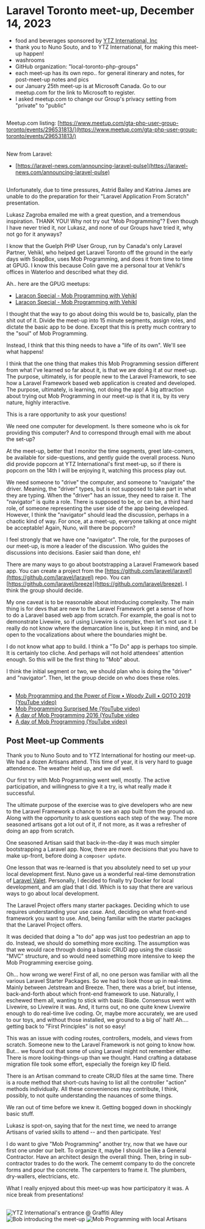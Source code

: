 # Laravel Toronto meet-up, December 14, 2023
- food and beverages sponsored by [YTZ International, Inc](https://ytz.com)
- thank you to Nuno Souto, and to YTZ International, for making this meet-up happen!
- washrooms
- GitHub organization: "local-toronto-php-groups"
- each meet-up has its own repo.. for general itinerary and notes, for post-meet-up notes and pics
- our January 25th meet-up is at Microsoft Canada. Go to our meetup.com for the link to Microsoft to register.
- I asked meetup.com to change our Group's privacy setting from "private" to "public"

##
Meetup.com listing: [https://www.meetup.com/gta-php-user-group-toronto/events/296531813/](https://www.meetup.com/gta-php-user-group-toronto/events/296531813/)

##
New from Laravel:
- [https://laravel-news.com/announcing-laravel-pulse](https://laravel-news.com/announcing-laravel-pulse)

##
Unfortunately, due to time pressures, Astrid Bailey and Katrina James are unable to do the preparation for their "Laravel Application From Scratch" presentation.

Lukasz Zagroba emailed me with a great question, and a tremendous inspiration. THANK YOU! Why not try out "Mob Programming"? Even though I have never tried it, nor Lukasz, and none of our Groups have tried it, why not go for it anyways? 

I know that the Guelph PHP User Group, run by Canada's only Laravel Partner, Vehikl, who helped get Laravel Toronto off the ground in the early days with SoapBox, uses Mob Programming, and does it from time to time at GPUG. I know this because Colin gave me a personal tour at Vehikl's offices in Waterloo and described what they did. 

Ah.. here are the GPUG meetups:
- [Laracon Special - Mob Programming with Vehikl](https://www.meetup.com/_gpug_/events/288382468/)
- [Laracon Special - Mob Programming with Vehikl](https://www.meetup.com/_gpug_/events/283489764/)

I thought that the way to go about doing this would be to, basically, plan the shit out of it. Divide the meet-up into 15 minute segments, assign roles, and dictate the basic app to be done. Except that this is pretty much contrary to the "soul" of Mob Programming.

Instead, I think that this thing needs to have a "life of its own". We'll see what happens!

I think that the one thing that makes this Mob Programming session different from what I've learned so far about it, is that we are doing it at our meet-up. The purpose, ultimately, is for people new to the Laravel Framework, to see how a Laravel Framework based web application is created and developed. The purpose, ultimately, is learning, not doing the app! A big attraction about trying out Mob Programming in our meet-up is that it is, by its very nature, highly interactive. 

This is a rare opportunity to ask your questions!

We need one computer for development. Is there someone who is ok for providing this computer? And to correspond through email with me about the set-up?

At the meet-up, better that I monitor the time segments, greet late-comers, be available for side-questions, and gently guide the overall process. Nuno did provide popcorn at YTZ International's first meet-up, so if there is popcorn on the 14th I will be enjoying it, watching this process play out. 

We need someone to "drive" the computer, and someone to "navigate" the driver. Meaning, the "driver" types, but is not supposed to take part in what they are typing. When the "driver" has an issue, they need to raise it. The "navigator" is quite a role. There is supposed to be, or can be, a third hard role, of someone representing the user side of the app being developed. However, I think the "navigator" should lead the discussion, perhaps in a chaotic kind of way. For once, at a meet-up, everyone talking at once might be acceptable! Again, Nuno, will there be popcorn?

I feel strongly that we have one "navigator". The role, for the purposes of our meet-up, is more a leader of the discussion. Who guides the discussions into decisions. Easier said than done, eh!

There are many ways to go about bootstrapping a Laravel Framework based app. You can create a project from the [https://github.com/laravel/laravel](https://github.com/laravel/laravel) repo. You can [https://github.com/laravel/breeze](https://github.com/laravel/breeze). I think the group should decide.

My one caveat is to be reasonable about introducing complexity. The main thing is for devs that are new to the Laravel Framework get a sense of how to do a Laravel based web app from scratch. For example, the goal is not to demonstrate Livewire, so if using Livewire is complex, then let's not use it. I really do not know where the demarcation line is, but keep it in mind, and be open to the vocalizations about where the boundaries might be. 

I do not know what app to build. I think a "To Do" app is perhaps too simple. It is certainly too cliche. And perhaps will not hold attendees' attention enough. So this will be the first thing to "Mob" about.

I think the initial segment or two, we should plan who is doing the "driver" and "navigator". Then, let the group decide on who does these roles. 






##
- [Mob Programming and the Power of Flow • Woody Zuill • GOTO 2019 (YouTube video)](https://www.youtube.com/watch?v=28S4CVkYhWA)
- [Mob Programming Surprised Me (YouTube video)](https://www.youtube.com/watch?v=ikilHGYk5Fs)
- [A day of Mob Programming 2016 (YouTube video](https://www.youtube.com/watch?v=dVqUcNKVbYg)
- [A day of Mob Programming (YouTube video)](https://www.youtube.com/watch?v=p_pvslS4gEI)

## Post Meet-up Comments
Thank you to Nuno Souto and to YTZ International for hosting our meet-up. We had a dozen Artisans attend. This time of year, it is very hard to guage attendence. The weather held up, and we did well.

Our first try with Mob Programming went well, mostly. The active participation, and willingness to give it a try, is what really made it successful. 

The ultimate purpose of the exercise was to give developers who are new to the Laravel Framework a chance to see an app built from the ground up. Along with the opportunity to ask questions each step of the way. The more seasoned artisans got a lot out of it, if not more, as it was a refresher of doing an app from scratch. 

One seasoned Artisan said that back-in-the-day it was much simpler bootstrapping a Laravel app. Now, there are more decisions that you have to make up-front, before doing a ```composer update```.

One lesson that was re-learned is that you absolutely need to set up your local development first. Nuno gave us a wonderful real-time demonstration of [Laravel Valet](https://laravel.com/docs/10.x/valet). Personally, I decided to finally try Docker for local development, and am glad that I did. Which is to say that there are various ways to go about local development. 

The Laravel Project offers many starter packages. Deciding which to use requires understanding your use case. And, deciding on what front-end framework you want to use. And, being familiar with the starter packages that the Laravel Project offers. 

It was decided that doing a "to do" app was just too pedestrian an app to do. Instead, we should do something more exciting. The assumption was that we would race through doing a basic CRUD app using the classic "MVC" structure, and so would need something more intensive to keep the Mob Programming exercise going. 

Oh... how wrong we were! First of all, no one person was familiar with all the various Laravel Starter Packages. So we had to look those up in real-time. Mainly between Jetstream and Breeze. Then, there was a brief, but intense, back-and-forth about which front-end framework to use. Naturally, I eschewed them all, wanting to stick with basic Blade. Consensus went with Livewire, so Livewire it was. And, it turns out, no one quite knew Livewire enough to do real-time live coding. Or, maybe more accurately, we are used to our toys, and without those installed, we ground to a big ol' halt! Ah.... getting back to "First Principles" is not so easy!

This was an issue with coding routes, controllers, models, and views from scratch. Someone new to the Laravel Framework is not going to know how. But... we found out that some of using Laravel might not remember either. There is more looking-things-up than we thought. Hand crafting a database migration file took some effort, especially the foreign key ID field. 

There is an Artisan command to create CRUD files at the same time. There is a route method that short-cuts having to list all the controller "action" methods individually. All these conveniences may contribute, I think, possibly, to not quite understanding the nauances of some things. 

We ran out of time before we knew it. Getting bogged down in shockingly basic stuff.

Lukasz is spot-on, saying that for the next time, we need to arrange Artisans of varied skills to attend -- and then participate. Yes!

I do want to give "Mob Programming" another try, now that we have our first one under our belt. To organize it, maybe I should be like a General Contractor. Have an architect design the overall thing. Then, bring in sub-contractor trades to do the work. The cememt company to do the concrete forms and pour the concrete. The carpenters to frame it. The plumbers, dry-wallers, electricians, etc. 

What I really enjoyed about this meet-up was how participatory it was. A nice break from presentations!



##
![YTZ International's entrance @ Graffiti Alley](/2012dec14_laravel_toronto_ytz_intl_entrance_graffiti_alley.png)
![Bob introducing the meet-up](/2023dec14_laravel_toronto_bob_introduction.png)
![Mob Programming with local Artisans](2023dec14_laravel_toronto_artisans1.png)

